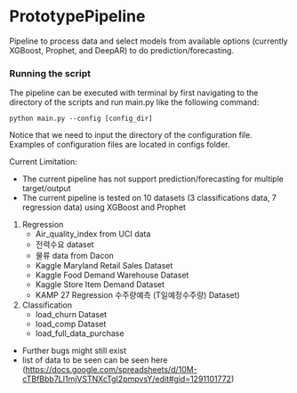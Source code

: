# PrototypePipeline
Pipeline to process data and select models from available options (currently XGBoost, Prophet, and DeepAR) to do prediction/forecasting.

### Running the script
The pipeline can be executed with terminal by first navigating to the directory of the scripts and run main.py like the following command:

```shell
python main.py --config [config_dir]
```
Notice that we need to input the directory of the configuration file. Examples of configuration files are located in configs folder.

Current Limitation:
- The current pipeline has not support prediction/forecasting for multiple target/output 
- The current pipeline is tested on 10 datasets (3 classifications data, 7 regression data) using XGBoost and Prophet
1. Regression
   * Air_quality_index from UCI data
   * 전력수요 dataset
   * 물류 data from Dacon
   * Kaggle Maryland Retail Sales Dataset
   * Kaggle Food Demand Warehouse Dataset
   * Kaggle Store Item Demand Dataset
   * KAMP 27 Regression 수주량예측 (T일예정수주량) Dataset)
2. Classification
   * load_churn Dataset
   * load_comp Dataset
   * load_full_data_purchase
- Further bugs might still exist
- list of data to be seen can be seen here (https://docs.google.com/spreadsheets/d/10M-cTBfBbb7LI1mjVSTNXcTgI2pmpvsY/edit#gid=1291101772)
